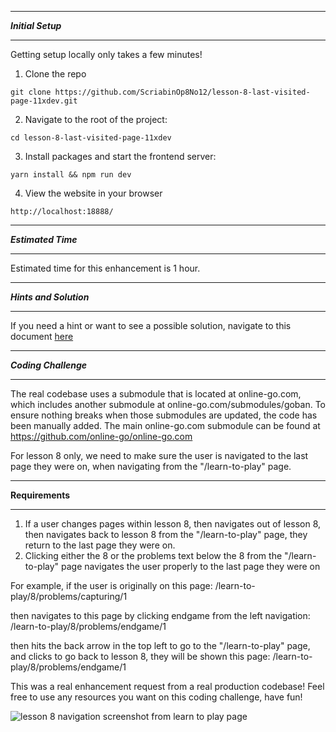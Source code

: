 *******************
***Initial Setup***
*******************

Getting setup locally only takes a few minutes!

1. Clone the repo

```
git clone https://github.com/ScriabinOp8No12/lesson-8-last-visited-page-11xdev.git
```

2. Navigate to the root of the project:

```
cd lesson-8-last-visited-page-11xdev
```

3. Install packages and start the frontend server:

```
yarn install && npm run dev
```

4. View the website in your browser

```
http://localhost:18888/
```

************************
***Estimated Time***
************************

Estimated time for this enhancement is 1 hour.

************************
***Hints and Solution***
************************

If you need a hint or want to see a possible solution, navigate to this document [here](/Hints-And-Solution.md)

************************
***Coding Challenge***
************************

The real codebase uses a submodule that is located at online-go.com, which includes another submodule at online-go.com/submodules/goban. To ensure nothing breaks when those submodules are updated, the code has been manually added. The main online-go.com submodule can be found at https://github.com/online-go/online-go.com

For lesson 8 only, we need to make sure the user is navigated to the last page they were on, when navigating from the "/learn-to-play" page.

**********************
**Requirements**
**********************

1. If a user changes pages within lesson 8, then navigates out of lesson 8, then navigates back to lesson 8 from the "/learn-to-play" page, they return to the last page they were on.
2. Clicking either the 8 or the problems text below the 8 from the "/learn-to-play" page navigates the user properly to the last page they were on

For example, if the user is originally on this page: /learn-to-play/8/problems/capturing/1

then navigates to this page by clicking endgame from the left navigation: /learn-to-play/8/problems/endgame/1

then hits the back arrow in the top left to go to the "/learn-to-play" page, and clicks to go back to lesson 8, they will be shown this page: /learn-to-play/8/problems/endgame/1

This was a real enhancement request from a real production codebase!  Feel free to use any resources you want on this coding challenge, have fun!  

![lesson 8 navigation screenshot from learn to play page](https://res.cloudinary.com/dxq77puhi/image/upload/v1749876458/learn_to_play_page_excalidraw_annotation_for_lesson_8_navigation_enhancement_6_13_2025_q19grj.png)